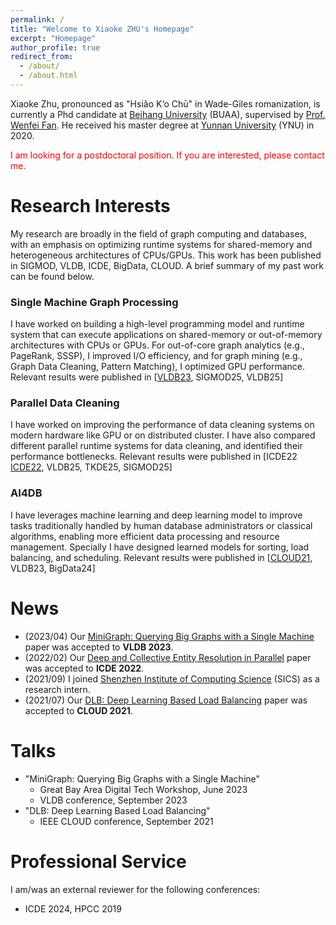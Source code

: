 ```yaml
---
permalink: /
title: "Welcome to Xiaoke ZHU's Homepage"
excerpt: "Homepage"
author_profile: true
redirect_from: 
  - /about/
  - /about.html
---
```


Xiaoke Zhu,  pronounced as "Hsiǎo K‘o Chū" in Wade-Giles romanization, is currently a Phd candidate at [Beihang University](https://ev.buaa.edu.cn/) (BUAA), supervised by [Prof. Wenfei Fan](https://homepages.inf.ed.ac.uk/wenfei/). He received his master degree at [Yunnan University](http://english.ynu.edu.cn/) (YNU) in 2020.


<font color=red>
  I am looking for a postdoctoral position. If you are interested, please contact me.  
</font>

<br>

# Research Interests

My research are broadly in the field of graph computing and databases, with an emphasis on optimizing runtime systems for shared-memory and heterogeneous architectures of CPUs/GPUs.  This work has been published in SIGMOD, VLDB, ICDE, BigData, CLOUD. A brief summary of my past work can be found below.

### Single Machine Graph Processing 
I have worked on building a high-level programming model and runtime system that can execute applications on shared-memory or out-of-memory architectures with CPUs or GPUs. For out-of-core graph analytics (e.g., PageRank, SSSP), I improved I/O efficiency, and for graph mining (e.g., Graph Data Cleaning, Pattern Matching), I optimized GPU performance. Relevant results were published in  [[VLDB23](https://hsiaoko.github.io/files/paper/MiniGraph_full_paper.pdf), SIGMOD25, VLDB25]

### Parallel Data Cleaning
I have worked on improving the performance of data cleaning systems on modern hardware like GPU or on distributed cluster. I have also compared different parallel runtime systems for data cleaning, and identified their performance bottlenecks.  Relevant results were published in  [ICDE22 [ICDE22](https://drive.google.com/file/u/0/d/1PpBGov7mavn_xqb21zU7Quo3NnZX78i1/view), VLDB25, TKDE25, SIGMOD25]

### AI4DB
I have leverages machine learning and deep learning model to improve tasks traditionally handled by  human database administrators or classical algorithms, enabling more efficient data processing and resource management. Specially I have designed learned models for sorting, load balancing, and scheduling. Relevant results were published in  [[CLOUD21](https://arxiv.org/pdf/1910.08494.pdf), VLDB23, BigData24]


# News
<!--
* (2024/02) Our [HyperBlocker: Accelerating Rule-based Blocking in Entity Resolution using GPUs](https://hsiaoko.github.io/files/paper/MiniGraph_full_paper.pdf) paper was accepted to **ICDE 2024**.
-->
* (2023/04) Our [MiniGraph: Querying Big Graphs with a Single Machine](https://hsiaoko.github.io/files/paper/MiniGraph_full_paper.pdf) paper was accepted to **VLDB 2023**.
* (2022/02) Our [Deep and Collective Entity Resolution in Parallel](https://drive.google.com/file/u/0/d/1PpBGov7mavn_xqb21zU7Quo3NnZX78i1/view) paper was accepted to **ICDE 2022**.
* (2021/09) I joined [Shenzhen Institute of Computing Science](https://en.sics.ac.cn) (SICS) as a research intern.
* (2021/07) Our [DLB: Deep Learning Based Load Balancing](https://arxiv.org/pdf/1910.08494.pdf) paper was accepted to **CLOUD 2021**.

# Talks
* "MiniGraph: Querying Big Graphs with a Single Machine"
  * Great Bay Area Digital Tech Workshop, June 2023
  * VLDB conference, September 2023
* "DLB: Deep Learning Based Load Balancing"
  * IEEE CLOUD conference, September 2021


# Professional Service
I am/was an external reviewer for the following conferences:
* ICDE 2024, HPCC 2019


<br/><br/>

<script type='text/javascript' id='clustrmaps' src='//cdn.clustrmaps.com/map_v2.js?cl=000000&w=230&t=tt&d=eHHOFbP732DR-cMe1ytaYJxII5gJ_ocpixMhAWlufLU&co=ffffff&ct=0a0909&cmn=00fff0&cmo=f3cefc'></script>

